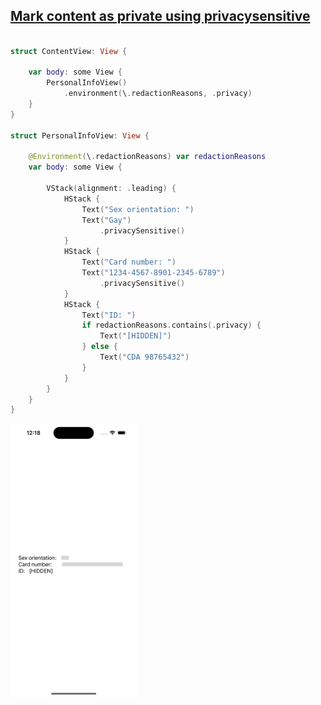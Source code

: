 ## [Mark content as private using privacysensitive](https://www.hackingwithswift.com/quick-start/swiftui/how-to-mark-content-as-private-using-privacysensitive)

```swift

struct ContentView: View {
    
    var body: some View {
        PersonalInfoView()
            .environment(\.redactionReasons, .privacy)
    }
}

struct PersonalInfoView: View {
    
    @Environment(\.redactionReasons) var redactionReasons
    var body: some View {
        
        VStack(alignment: .leading) {
            HStack {
                Text("Sex orientation: ")
                Text("Gay")
                    .privacySensitive()
            }
            HStack {
                Text("Card number: ")
                Text("1234-4567-8901-2345-6789")
                    .privacySensitive()
            }
            HStack {
                Text("ID: ")
                if redactionReasons.contains(.privacy) {
                    Text("[HIDDEN]")
                } else {
                    Text("CDA 98765432")
                }
            }
        }
    }
}


```

<img src="preview.png" width="40%" >
